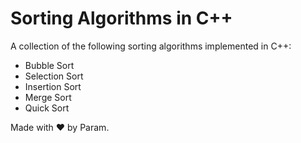 # Sorting Algorithms in C++
A collection of the following sorting algorithms implemented in C++:
- Bubble Sort
- Selection Sort
- Insertion Sort
- Merge Sort
- Quick Sort

Made with ❤  by Param.
